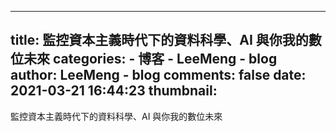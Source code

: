 
---
title: 監控資本主義時代下的資料科學、AI 與你我的數位未來
categories: 
    - 博客
    - LeeMeng - blog
author: LeeMeng - blog
comments: false
date: 2021-03-21 16:44:23
thumbnail: 
---

<div>   
監控資本主義時代下的資料科學、AI 與你我的數位未來  
</div>
            